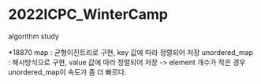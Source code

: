 # 2022ICPC_WinterCamp
algorithm study

*18870
map : 균형이진트리로 구현, key 값에 따라 정렬되어 저장
unordered_map : 해시방식으로 구현, value 값에 따라 정렬되어 저장
-> element 개수가 작은 경우 unordered_map이 속도가 좀 더 빠르다.